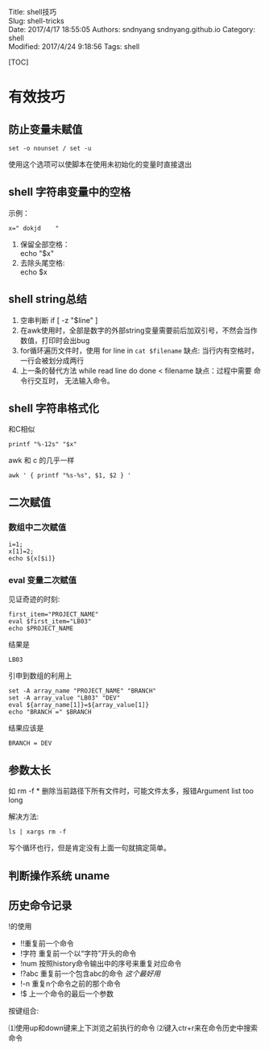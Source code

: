 Title: shell技巧  
Slug: shell-tricks    
Date: 2017/4/17 18:55:05
Authors: sndnyang sndnyang.github.io
Category: shell  
Modified: 2017/4/24 9:18:56
Tags: shell  

[TOC]

# 有效技巧

## 防止变量未赋值

    set -o nounset / set -u

使用这个选项可以使脚本在使用未初始化的变量时直接退出

## shell 字符串变量中的空格

示例：

    x=" dokjd    "


1. 保留全部空格：  
        echo "$x"
2. 去除头尾空格:  
        echo $x

## shell string总结

1. 空串判断 if [ -z "$line" ]
2. 在awk使用时，全部是数字的外部string变量需要前后加双引号，不然会当作数值，打印时会出bug
3. for循环遍历文件时，使用 for line in `cat $filename` 缺点: 当行内有空格时，一行会被划分成两行
4. 上一条的替代方法 while read line do done &lt; filename 缺点：过程中需要 命令行交互时， 无法输入命令。

## shell 字符串格式化

和C相似

    printf "%-12s" "$x"

awk 和 c 的几乎一样

    awk ' { printf "%s-%s", $1, $2 } '


## 二次赋值

### 数组中二次赋值

    i=1;
    x[1]=2;
    echo ${x[$i]}

### eval 变量二次赋值

见证奇迹的时刻:

    first_item="PROJECT_NAME"
    eval $first_item="LB03"
    echo $PROJECT_NAME

结果是

    LB03

引申到数组的利用上

    set -A array_name "PROJECT_NAME" "BRANCH"
    set -A array_value "LB03" "DEV"
    eval ${array_name[1]}=${array_value[1]}
    echo "BRANCH =" $BRANCH

结果应该是

    BRANCH = DEV

## 参数太长

如 rm -f * 删除当前路径下所有文件时，可能文件太多，报错Argument list too long

解决方法:

    ls | xargs rm -f

写个循环也行，但是肯定没有上面一句就搞定简单。

## 判断操作系统 uname


## 历史命令记录

!的使用
- !!重复前一个命令
- !字符 重复前一个以“字符”开头的命令
- !num 按照history命令输出中的序号来重复对应命令
- !?abc 重复前一个包含abc的命令 *这个最好用*
- !-n 重复n个命令之前的那个命令
- !$ 上一个命令的最后一个参数

按键组合:

⑴使用up和down键来上下浏览之前执行的命令
⑵键入ctr+r来在命令历史中搜索命令
